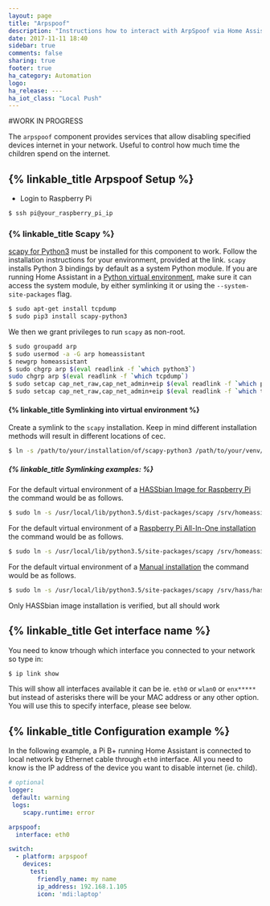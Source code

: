 ```yaml
---
layout: page
title: "Arpspoof"
description: "Instructions how to interact with ArpSpoof via Home Assistant on Raspberry Pi"
date: 2017-11-11 18:40
sidebar: true
comments: false
sharing: true
footer: true
ha_category: Automation
logo: 
ha_release: ---
ha_iot_class: "Local Push"
---
```

#WORK IN PROGRESS

The `arpspoof` component provides services that allow disabling specified devices internet in your network. Useful to control how much time the children spend on the internet.

## {% linkable_title Arpspoof Setup %}

*  Login to Raspberry Pi 

```bash
$ ssh pi@your_raspberry_pi_ip
```

### {% linkable_title Scapy %}

[scapy for Python3](https://github.com/phaethon/scapy) must be installed for this component to work. Follow the installation instructions for your environment, provided at the link. `scapy` installs Python 3 bindings by default as a system Python module. If you are running Home Assistant in a [Python virtual environment](/getting-started/installation-virtualenv/), make sure it can access the system module, by either symlinking it or using the `--system-site-packages` flag.

```bash
$ sudo apt-get install tcpdump
$ sudo pip3 install scapy-python3
```

We then we grant privileges to run `scapy` as non-root.
```bash
$ sudo groupadd arp
$ sudo usermod -a -G arp homeassistant
$ newgrp homeassistant
$ sudo chgrp arp $(eval readlink -f `which python3`)
sudo chgrp arp $(eval readlink -f `which tcpdump`)
$ sudo setcap cap_net_raw,cap_net_admin+eip $(eval readlink -f `which python3`)
$ sudo setcap cap_net_raw,cap_net_admin+eip $(eval readlink -f `which tcpdump`)
```

#### {% linkable_title Symlinking into virtual environment %}

Create a symlink to the `scapy` installation. Keep in mind different installation methods will result in different locations of cec.
 
```bash
$ ln -s /path/to/your/installation/of/scapy-python3 /path/to/your/venv/lib/python3.5/site-packages
```
##### {% linkable_title Symlinking examples: %}

For the default virtual environment of a [HASSbian Image for Raspberry Pi](/getting-started/installation-raspberry-pi-image/) the command would be as follows.

```bash
$ sudo ln -s /usr/local/lib/python3.5/dist-packages/scapy /srv/homeassistant/lib/python3.5/site-packages
```

For the default virtual environment of a [Raspberry Pi All-In-One installation](/getting-started/installation-raspberry-pi-all-in-one/) the command would be as follows.

```bash
$ sudo ln -s /usr/local/lib/python3.5/site-packages/scapy /srv/homeassistant/homeassistant_venv/lib/python3.5/site-packages
```

For the default virtual environment of a [Manual installation](/getting-started/installation-raspberry-pi/) the command would be as follows.

```bash
$ sudo ln -s /usr/local/lib/python3.5/site-packages/scapy /srv/hass/hass_venv/lib/python3.5/site-packages
```


<p class='note'>Only HASSbian image installation is verified, but all should work
</p>

## {% linkable_title Get interface name %}
You need to know trhough which interface you connected to your network so type in:
```bash
$ ip link show
```

This will show all interfaces available it can be ie. `eth0` or `wlan0` or `enx*****` but instead of asterisks there will be your MAC address or any other option. You will use this to specify interface, please see below.

## {% linkable_title Configuration example %}

In the following example, a Pi B+ running Home Assistant is connected to local network by Ethernet cable through `eth0` interface. All you need to know is the IP address of the device you want to disable internet (ie. child).

```yaml
# optional
logger:
 default: warning
 logs:
    scapy.runtime: error

arpspoof:
  interface: eth0

switch:
  - platform: arpspoof
    devices:
      test:
        friendly_name: my name
        ip_address: 192.168.1.105
        icon: 'mdi:laptop'
```



